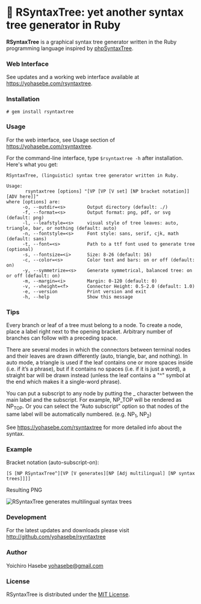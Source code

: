 # 🌲 RSyntaxTree: yet another syntax tree generator in Ruby

**RSyntaxTree** is a graphical syntax tree generator written in the Ruby programming language inspired by [phpSyntaxTree](http://ironcreek.net/phpsyntaxtree/). 

### Web Interface

See updates and a working web interface available at <https://yohasebe.com/rsyntaxtree>.

### Installation

`# gem install rsyntaxtree`

### Usage

For the web interface, see Usage section of <https://yohasebe.com/rsyntaxtree>.

For the command-line interface, type `$rsyntaxtree -h` after installation. Here's what you get:

```text
RSyntaxTree, (linguistic) syntax tree generator written in Ruby.

Usage:
       rsyntaxtree [options] "[VP [VP [V set] [NP bracket notation]] [ADV here]]"
where [options] are:
      -o, --outdir=<s>        Output directory (default: ./)
      -f, --format=<s>        Output format: png, pdf, or svg (default: png)
      -l, --leafstyle=<s>     visual style of tree leaves: auto, triangle, bar, or nothing (default: auto)
      -n, --fontstyle=<s>     Font style: sans, serif, cjk, math (default: sans)
      -t, --font=<s>          Path to a ttf font used to generate tree (optional)
      -s, --fontsize=<i>      Size: 8-26 (default: 16)
      -c, --color=<s>         Color text and bars: on or off (default: on)
      -y, --symmetrize=<s>    Generate symmetrical, balanced tree: on or off (default: on)
      -m, --margin=<i>        Margin: 0-120 (default: 0)
      -v, --vheight=<f>       Connector Height: 0.5-2.0 (default: 1.0)
      -e, --version           Print version and exit
      -h, --help              Show this message
```

### Tips

Every branch or leaf of a tree must belong to a node. To create a node, place a label right next to the opening bracket. Arbitrary number of branches can follow with a preceding space.

There are several modes in which the connectors between terminal nodes and their leaves are drawn differently (auto, triangle, bar, and nothing). In auto mode, a triangle is used if the leaf contains one or more spaces inside (i.e. if it&#8217;s a phrase), but if it contains no spaces (i.e. if it is just a word), a straight bar will be drawn instead (unless the leaf contains a "^" symbol at the end which makes it a single-word phrase).

You can put a subscript to any node by putting the _ character between the main label and the subscript. For example, NP_TOP will be rendered as NP<sub>TOP</sub>. Or you can select the &#8220;Auto subscript&#8221; option so that nodes of the same label will be automatically numbered. (e.g. NP<sub>1</sub>, NP<sub>2</sub>)</p>

See https://yohasebe.com/rsyntaxtree for more detailed info about the syntax.

### Example

Bracket notation (auto-subscript-on):

```text
[S [NP RSyntaxTree^][VP [V generates][NP [Adj multilingual] [NP syntax trees]]]]
```

Resulting PNG

![RSyntaxTree generates multilingual syntax trees](https://i.gyazo.com/6bb68b0bdb35d7a10c4a11d5788d484f.png)

### Development

For the latest updates and downloads please visit http://github.com/yohasebe/rsyntaxtree

### Author

Yoichiro Hasebe <yohasebe@gmail.com>

### License

RSyntaxTree is distributed under the [MIT License](http://www.opensource.org/licenses/mit-license.php).

